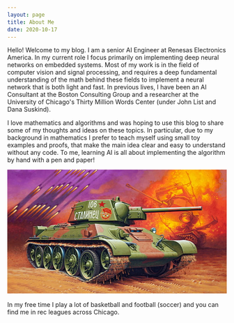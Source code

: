 ```yaml
---
layout: page
title: About Me
date: 2020-10-17
---
```


Hello! Welcome to my blog. I am a senior AI Engineer at Renesas Electronics America. In my current role I focus primarily on implementing deep neural networks on embedded systems. Most of my work is in the field of computer vision and signal processing, and requires a deep fundamental understanding of the math behind these fields to implement a neural network that is both light and fast. In previous lives, I have been an AI Consultant at the Boston Consulting Group and a researcher at the University of Chicago's Thirty Million Words Center (under John List and Dana Suskind).

I love mathematics and algorithms and was hoping to use this blog to share some of my thoughts and ideas on these topics. In particular, due to my background in mathematics I prefer to teach myself using small toy examples and proofs, that make the main idea clear and easy to understand without any code. To me, learning AI is all about implementing the algorithm by hand with a pen and paper!

![In A Tiny Cabin, Indiana](gallery/t34.jpg)

In my free time I play a lot of basketball and football (soccer) and you can find me in rec leagues across Chicago.

